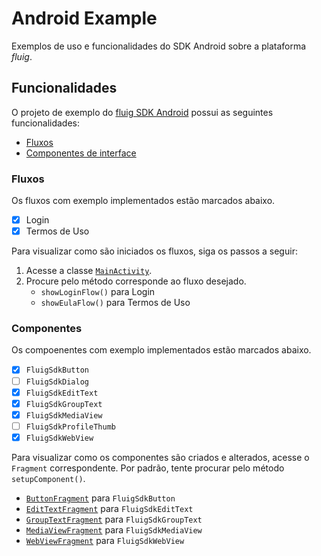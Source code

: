 # Android Example

Exemplos de uso e funcionalidades do SDK Android sobre a plataforma _fluig_.

## Funcionalidades

O projeto de exemplo do [fluig SDK Android](https://dl.bintray.com/fluig/maven/sdk/fluig/com/) possui as seguintes funcionalidades:
* [Fluxos](#fluxos)
* [Componentes de interface](#componentes)

### Fluxos

Os fluxos com exemplo implementados estão marcados abaixo.

- [x] Login
- [x] Termos de Uso

Para visualizar como são iniciados os fluxos, siga os passos a seguir:
1. Acesse a classe [`MainActivity`](../Example/app/src/main/java/sdk/fluig/com/example/main/view/MainActivity.java).
2. Procure pelo método corresponde ao fluxo desejado.
    * `showLoginFlow()` para Login
    * `showEulaFlow()` para Termos de Uso

### Componentes

Os compoenentes com exemplo implementados estão marcados abaixo.

- [x] `FluigSdkButton`
- [ ] `FluigSdkDialog`
- [x] `FluigSdkEditText`
- [x] `FluigSdkGroupText`
- [x] `FluigSdkMediaView`
- [ ] `FluigSdkProfileThumb`
- [x] `FluigSdkWebView`

Para visualizar como os componentes são criados e alterados, acesse o `Fragment` correspondente. Por padrão, tente procurar pelo método `setupComponent()`.
* [`ButtonFragment`](..Example/app/src/main/java/sdk/fluig/com/example/component/view/fragment/ButtonFragment.java) para `FluigSdkButton`
* [`EditTextFragment`](..Example/app/src/main/java/sdk/fluig/com/example/component/view/fragment/EditTextFragment.java) para `FluigSdkEditText`
* [`GroupTextFragment`](..Example/app/src/main/java/sdk/fluig/com/example/component/view/fragment/GroupTextFragment.java) para `FluigSdkGroupText`
* [`MediaViewFragment`](..Example/app/src/main/java/sdk/fluig/com/example/component/view/fragment/MediaViewFragment.java) para `FluigSdkMediaView`
* [`WebViewFragment`](..Example/app/src/main/java/sdk/fluig/com/example/component/view/fragment/WebViewFragment.java) para `FluigSdkWebView`

